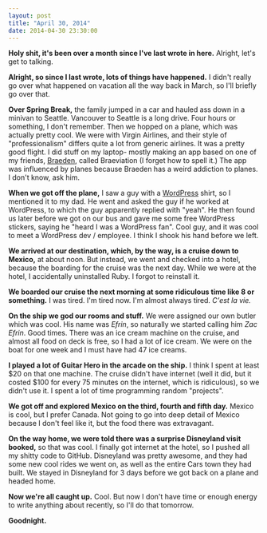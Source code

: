 ```yaml
---
layout: post
title: "April 30, 2014"
date: 2014-04-30 23:30:00
---
```


**Holy shit, it's been over a month since I've last wrote in here.** Alright, let's get to talking.

**Alright, so since I last wrote, lots of things have happened.** I didn't really go over what happened on vacation all the way back in March, so I'll briefly go over that.

**Over Spring Break,** the family jumped in a car and hauled ass down in a minivan to Seattle. Vancouver to Seattle is a long drive. Four hours or something, I don't remember. Then we hopped on a plane, which was actually pretty cool. We were with Virgin Airlines, and their style of "professionalism" differs quite a lot from generic airlines. It was a pretty good flight. I did stuff on my laptop- mostly making an app based on one of my friends, [Braeden](https://twitter.com/Braeden_Mayer), called Braeviation (I forget how to spell it.) The app was influenced by planes because Braeden has a weird addiction to planes. I don't know, ask him.

**When we got off the plane,** I saw a guy with a [WordPress](https://twitter.com/wordpressdotcom) shirt, so I mentioned it to my dad. He went and asked the guy if he worked at WordPress, to which the guy apparently replied with "yeah". He then found us later before we got on our bus and gave me some free WordPress stickers, saying he "heard I was a WordPress fan". Cool guy, and it was cool to meet a WordPress dev / employee. I think I shook his hand before we left.

**We arrived at our destination, which, by the way, is a cruise down to Mexico,** at about noon. But instead, we went and checked into a hotel, because the boarding for the cruise was the next day. While we were at the hotel, I accidentally uninstalled Ruby. I forgot to reinstall it.

**We boarded our cruise the next morning at some ridiculous time like 8 or something.** I was tired. I'm tired now. I'm almost always tired. *C'est la vie.*

**On the ship we god our rooms and stuff.** We were assigned our own butler which was cool. His name was *Efrin*, so naturally we started calling him *Zac Efrin*. Good times. There was an ice cream machine on the cruise, and almost all food on deck is free, so I had a lot of ice cream. We were on the boat for one week and I must have had 47 ice creams.

**I played a lot of Guitar Hero in the arcade on the ship.** I think I spent at least $20 on that one machine. The cruise didn't have internet (well it did, but it costed $100 for every 75 minutes on the internet, which is ridiculous), so we didn't use it. I spent a lot of time programming random "projects".

**We got off and explored Mexico on the third, fourth and fifth day.** Mexico is cool, but I prefer Canada. Not going to go into deep detail of Mexico because I don't feel like it, but the food there was extravagant.

**On the way home, we were told there was a surprise Disneyland visit booked,** so that was cool. I finally got internet at the hotel, so I pushed all my shitty code to GitHub. Disneyland was pretty awesome, and they had some new cool rides we went on, as well as the entire Cars town they had built. We stayed in Disneyland for 3 days before we got back on a plane and headed home.

**Now we're all caught up.** Cool. But now I don't have time or enough energy to write anything about recently, so I'll do that tomorrow.

**Goodnight.**
